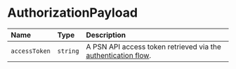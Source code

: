 # AuthorizationPayload

| Name          | Type     | Description                                                                                                   |
| :------------ | :------- | :------------------------------------------------------------------------------------------------------------ |
| `accessToken` | `string` | A PSN API access token retrieved via the [authentication flow](../../authentication/authenticating-manually). |
